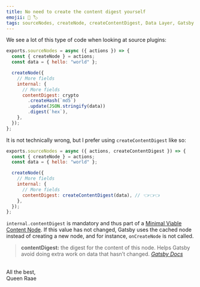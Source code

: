 ```yaml
---
title: No need to create the content digest yourself
emojii: 📄 🏷
tags: sourceNodes, createNode, createContentDigest, Data Layer, Gatsby Source Plugin
---
```


We see a lot of this type of code when looking at source plugins:

```js
exports.sourceNodes = async ({ actions }) => {
  const { createNode } = actions;
  const data = { hello: "world" };

  createNode({
    // More fields
    internal: {
      // More fields
      contentDigest: crypto
        .createHash(`md5`)
        .update(JSON.stringify(data))
        .digest(`hex`),
    },
  });
};
```

It is not technically wrong, but I prefer using `createContentDigest` like so:

```js
exports.sourceNodes = async ({ actions, createContentDigest }) => {
  const { createNode } = actions;
  const data = { hello: "world" };

  createNode({
    // More fields
    internal: {
      // More fields
      contentDigest: createContentDigest(data), // 👈👈👈
    },
  });
};
```

`internal.contentDigest` is mandatory and thus part of a [Minimal Viable Content Node](/posts/2022-01-20-minimal-viable-content-node/). If this value has not changed, Gatsby uses the cached node instead of creating a new node, and for instance, `onCreateNode` is not called.

> **contentDigest:** the digest for the content of this node. Helps Gatsby avoid doing extra work on data that hasn’t changed.
> <cite>[Gatsby Docs](https://www.gatsbyjs.com/docs/reference/config-files/actions/#createNode)</cite>

&nbsp;  
All the best,  
Queen Raae
